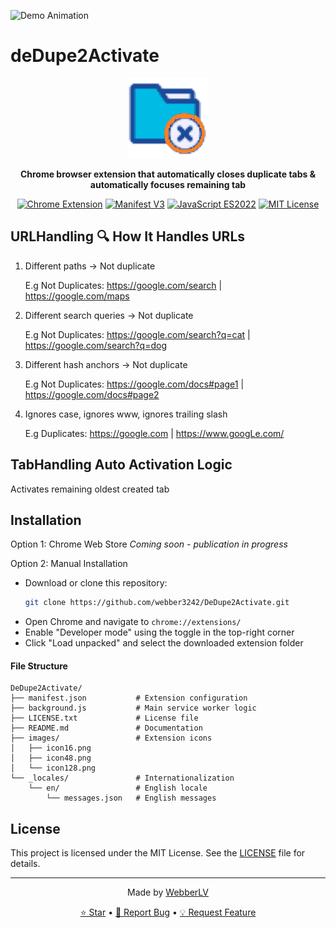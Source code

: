 ![Demo Animation](https://github.com/webber3242/DeDupe2Activate/raw/77631aba3ba40cb50e309ae7adbd74d4ebca173f/images/Animation.gif)

# deDupe2Activate

<div align="center">
  <img src="images/icon128.png" alt="DeDupe2Activate Logo" width="128" height="128">
  
  **Chrome browser extension that automatically closes duplicate tabs & automatically focuses remaining tab**
  
  [![Chrome Extension](https://img.shields.io/badge/Chrome-Extension-blue?style=flat-square&logo=google-chrome)](https://github.com/webber3242/DeDupe2Activate)
  [![Manifest V3](https://img.shields.io/badge/Manifest-V3-green?style=flat-square)](https://github.com/webber3242/DeDupe2Activate)
  [![JavaScript ES2022](https://img.shields.io/badge/JavaScript-ES2022-yellow?style=flat-square&logo=javascript)](https://github.com/webber3242/DeDupe2Activate)
  [![MIT License](https://img.shields.io/badge/License-MIT-red?style=flat-square)](LICENSE)
</div>

## URLHandling 🔍 How It Handles URLs

1. Different paths → Not duplicate

   E.g Not Duplicates: https://google.com/search | https://google.com/maps

2. Different search queries → Not duplicate

   E.g Not Duplicates: https://google.com/search?q=cat | https://google.com/search?q=dog

3. Different hash anchors → Not duplicate

   E.g Not Duplicates: https://google.com/docs#page1 | https://google.com/docs#page2

4. Ignores case, ignores www, ignores trailing slash

   E.g Duplicates: https://google.com | https://www.googLe.com/

## TabHandling Auto Activation Logic

Activates remaining oldest created tab

## Installation

Option 1: Chrome Web Store
*Coming soon - publication in progress*

Option 2: Manual Installation

- Download or clone this repository:
   ```bash
   git clone https://github.com/webber3242/DeDupe2Activate.git
   ```
- Open Chrome and navigate to `chrome://extensions/`
- Enable "Developer mode" using the toggle in the top-right corner
- Click "Load unpacked" and select the downloaded extension folder

#### File Structure

```
DeDupe2Activate/
├── manifest.json           # Extension configuration
├── background.js           # Main service worker logic
├── LICENSE.txt             # License file
├── README.md               # Documentation
├── images/                 # Extension icons
│   ├── icon16.png
│   ├── icon48.png
│   └── icon128.png
└── _locales/               # Internationalization
    └── en/                 # English locale
        └── messages.json   # English messages
```

## License

This project is licensed under the MIT License. See the [LICENSE](LICENSE) file for details.

---

<div align="center">
  <p>Made by <a href="https://github.com/webberLV">WebberLV</a></p>
  <p>
    <a href="https://github.com/webber3242/DeDupe2Activate">⭐ Star</a> •
    <a href="https://github.com/webber3242/DeDupe2Activate/issues">🐛 Report Bug</a> •
    <a href="https://github.com/webber3242/DeDupe2Activate/issues">💡 Request Feature</a>
  </p>
</div>
